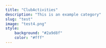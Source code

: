 ```yaml
---
title: "ClubActivities"
description: "This is an example category"
slug: "test"
image: "test4.png"
style:
    background: "#2a9d8f"
    color: "#fff"
---
```

